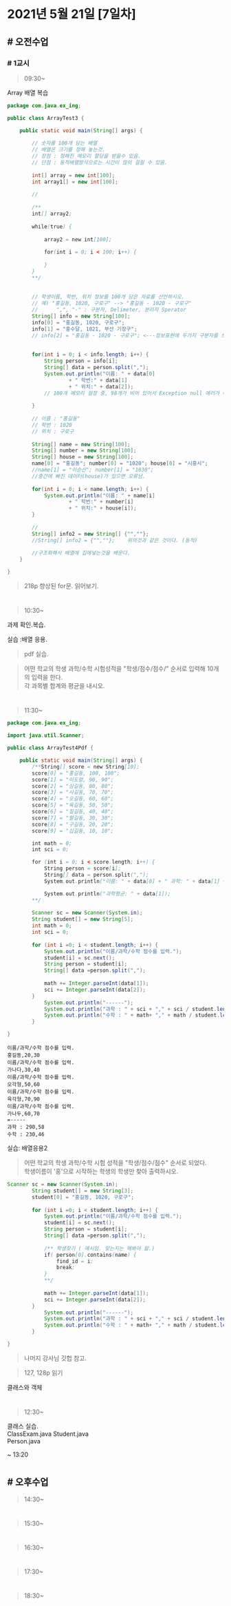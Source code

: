 # 2021년 5월 21일 [7일차]

## # 오전수업

### # 1교시 

> 09:30~

Array
배열 복습

```java
package com.java.ex_ing;

public class ArrayTest3 {

	public static void main(String[] args) {
		
		// 숫자를 100개 담는 배열
		// 배열은 크기를 정해 놓는것.
		// 장점 : 정해진 메모리 할당을 받을수 있음.
		// 단점 : 동적배열방식으로는 시간이 많이 걸릴 수 있음.
		
		int[] array = new int[100]; 
		int array1[] = new int[100];
		
		//
		
		/**
		int[] array2;
		
		while(true) {
			
			array2 = new int[100];
			
			for(int i = 0; i < 100; i++) {
				
			}
		}
		**/
		
		
		// 학생이름, 학번, 위치 정보를 100개 담은 자료를 선언하시오.
		// 예) "홍길동, 1020, 구로구" --> "홍길동 - 1020 - 구로구" 
		//		",", "-" : 구분자, Delimeter, 분리자 Sperator
		String[] info = new String[100];
		info[0] = "홍길동, 1020, 구로구";
		info[1] = "홍수달, 1021, 부산 기장구";
		// info[2] = "홍길동 - 1020 - 구로구"; <---정보표현에 두가지 구분자를 쓰면 안된다.
		
		
		for(int i = 0; i < info.length; i++) {
			String person = info[i];
			String[] data = person.split(",");
			System.out.println("이름: " + data[0]
					+ " 학번:" + data[1] 
					+ " 위치:" + data[2]);
			// 100개 메모리 설정 중, 98개가 비어 있어서 Exception null 에러가 나온다.
			
		}
		
		// 이름 : "홍길동"
		// 학번 : 1020
		// 위치 : 구로구
		
		String[] name = new String[100];
		String[] number = new String[100];
		String[] house = new String[100];
		name[0] = "홍길동"; number[0] = "1020"; house[0] = "시흥시";
		//name[1] = "이순신"; number[1] = "1030"; 
		//중간에 빠진 데이터(house)가 있으면 오류남.
		
		for(int i = 0; i < name.length; i++) {
			System.out.println("이름: " + name[i]
					+ " 학번:" + number[i] 
					+ " 위치:" + house[i]);
		}
		
		//
		String[] info2 = new String[] {"",""};
		//String[] info2 = {"",""};    위의것과 같은 것이다. (동적)
		
		//구조화해서 배열에 집에넣는것을 배운다.
	}

}
```



> 218p 향상된 for문. 읽어보기.






#

> 10:30~

과제 확인.복습.

실습 :배열 응용.   
> pdf 실습.

> 어떤 학교의 학생 과학/수학 시험성적을 "학생/점수/점수/" 순서로 입력해 10개의 입력을 한다.  
> 각 과목별 합계와 평균을 내시오.  








#

> 11:30~

```java
package com.java.ex_ing;

import java.util.Scanner;

public class ArrayTest4Pdf {

	public static void main(String[] args) {
		/**String[] score = new String[10];
		score[0] = "홍길동, 100, 100";
		score[1] = "이도령, 90, 90";
		score[2] = "삼길동, 80, 80";
		score[3] = "사길동, 70, 70";
		score[4] = "오길동, 60, 60";
		score[5] = "육길동, 50, 50";
		score[6] = "칠길동, 40, 40";
		score[7] = "팔길동, 30, 30";
		score[8] = "구길동, 20, 20";
		score[9] = "십길동, 10, 10";

		int math = 0;
		int sci = 0;

		for (int i = 0; i < score.length; i++) {
			String person = score[i];
			String[] data = person.split(",");
			System.out.println("이름: " + data[0] + " 과학: " + data[1] + " 수학: " + data[2]);

			System.out.println("과학평균: " + data[1]);
		**/
		
		Scanner sc = new Scanner(System.in);
		String student[] = new String[5];
		int math = 0;
		int sci = 0;
		
		for (int i =0; i < student.length; i++) {
			System.out.println("이름/과학/수학 점수를 입력.");
			student[i] = sc.next();
			String person = student[i];
			String[] data =person.split(",");
			
			math += Integer.parseInt(data[1]);
			sci += Integer.parseInt(data[2]);
		}
			System.out.println("------");
			System.out.println("과학 : " + sci + "," + sci / student.length);
			System.out.println("수학 : " + math+ "," + math / student.length);
		}

}
```

```cdm
이름/과학/수학 점수를 입력.
홍길동,20,30
이름/과학/수학 점수를 입력.
가나다,30,40
이름/과학/수학 점수를 입력.
오각형,50,60
이름/과학/수학 점수를 입력.
육각형,70,90
이름/과학/수학 점수를 입력.
가나두,60,70
=-----
과학 : 290,58
수학 : 230,46
```


실습: 배열응용2

> 어떤 학교의 학생 과학/수학 시험 성적을 "학생/점수/점수" 순서로 되었다.  
> 학생이름이 '홍'으로 시작하는 학생의 학생만 찾아 출력하시오.

```java
Scanner sc = new Scanner(System.in);
		String student[] = new String[3];
		student[0] = "홍길동, 1020, 구로구";
		
		for (int i =0; i < student.length; i++) {
			System.out.println("이름/과학/수학 점수를 입력.");
			student[i] = sc.next();
			String person = student[i];
			String[] data =person.split(",");
			
			/** 학생찾기 ( 예시임. 맞는지는 해봐야 앎.)
			if( person[0].contains(name) {
				find_id = i;
				break;
			}
			**/
			
			math += Integer.parseInt(data[1]);
			sci += Integer.parseInt(data[2]);
		}
			System.out.println("------");
			System.out.println("과학 : " + sci + "," + sci / student.length);
			System.out.println("수학 : " + math+ "," + math / student.length);
		}

}
```
> 나머지 강사님 깃헙 참고.




> 127, 128p 읽기

클래스와 객체


#

> 12:30~

클래스 실습.   
ClassExam.java 
Student.java  
Person.java  


















~ 13:20  
#

## # 오후수업

> 14:30~







#

> 15:30~
















#

> 16:30~












#

> 17:30~
 
 
 
 
 
 
 
 
 
 
 
 
 
 
 
 
#

> 18:30~


















#
